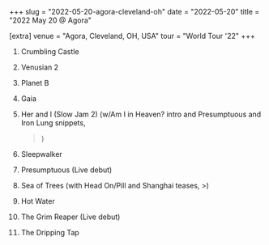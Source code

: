 +++
slug = "2022-05-20-agora-cleveland-oh"
date = "2022-05-20"
title = "2022 May 20 @ Agora"

[extra]
venue = "Agora, Cleveland, OH, USA"
tour = "World Tour '22"
+++


 1. Crumbling Castle

 2. Venusian 2

 3. Planet B

 4. Gaia

 5. Her and I (Slow Jam 2)
    (w/Am I in Heaven? intro and Presumptuous and Iron Lung snippets,
    >)

 6. Sleepwalker

 7. Presumptuous
    (Live debut)

 8. Sea of Trees
    (with Head On/Pill and Shanghai teases, >)

 9. Hot Water

10. The Grim Reaper
    (Live debut)

11. The Dripping Tap


